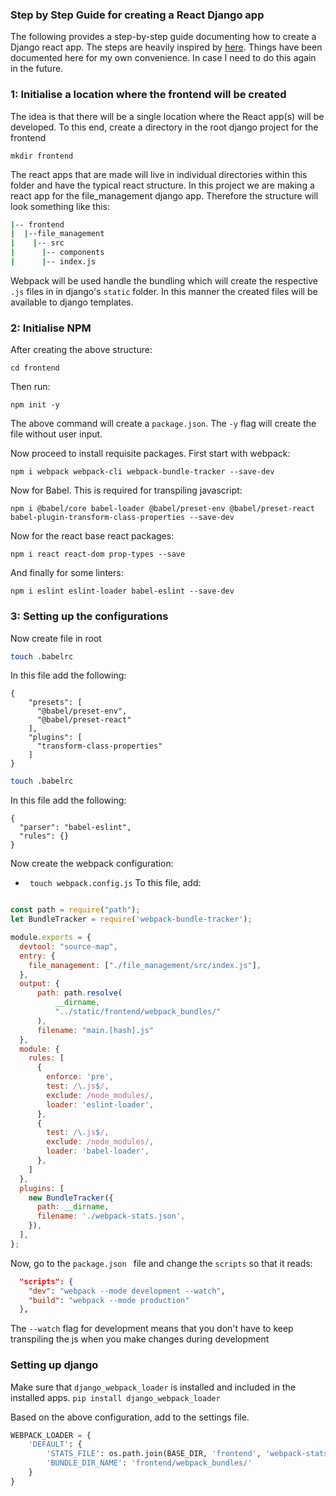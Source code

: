 

### Step by Step Guide for creating a React Django app

The following provides a step-by-step guide documenting how to create a Django react app. The steps are heavily 
inspired by [here](https://www.valentinog.com/blog/drf/). Things have been documented here for my own 
convenience. In case I need to do this again in the future.

### 1: Initialise a location where the frontend will be created

The idea is that there will be a single location where the React app(s) will be developed. To this end, 
create a directory in the root django project for the frontend
```
mkdir frontend
```

The react apps that are made will live in individual directories within this folder and have the typical react
structure.  In this project we are making a react app for the file_management django app. Therefore the structure will
look something like this:
``` bash
|-- frontend
|  |--file_management
|    |-- src
|      |-- components
|      |-- index.js
```

Webpack will be used handle the bundling which will create the respective ```.js``` files in in django's ```static``` 
folder.  In this manner the created files will be available to django templates. 

### 2: Initialise NPM
After creating the above structure:
```
cd frontend
```
Then run:
``` 
npm init -y
```
The above command will create a ```package.json```. The ```-y``` flag will create the file without user input. 


Now proceed to install requisite packages. First start with webpack:
``` 
npm i webpack webpack-cli webpack-bundle-tracker --save-dev

```
Now for Babel. This is required for transpiling javascript: 
``` 
npm i @babel/core babel-loader @babel/preset-env @babel/preset-react babel-plugin-transform-class-properties --save-dev
``` 

Now for the react base react packages:
``` 
npm i react react-dom prop-types --save
```

And finally for some linters:
```
npm i eslint eslint-loader babel-eslint --save-dev
```

### 3: Setting up the configurations

Now create file in root
``` bash
touch .babelrc
```
In this file add the following:
```
{
    "presets": [
      "@babel/preset-env",
      "@babel/preset-react"
    ],
    "plugins": [
      "transform-class-properties"
    ]
}
```

``` bash
touch .babelrc
```
In this file add the following:
```
{
  "parser": "babel-eslint",
  "rules": {}
}
```

Now create the webpack configuration:
- ``` touch webpack.config.js```
To this file, add:
```javascript

const path = require("path");
let BundleTracker = require('webpack-bundle-tracker');

module.exports = {
  devtool: "source-map",
  entry: {
    file_management: ["./file_management/src/index.js"],
  },
  output: {
      path: path.resolve(
          __dirname,
          "../static/frontend/webpack_bundles/"
      ),
      filename: "main.[hash].js"
  },
  module: {
    rules: [
      {
        enforce: 'pre',
        test: /\.js$/,
        exclude: /node_modules/,
        loader: 'eslint-loader',
      },
      {
        test: /\.js$/,
        exclude: /node_modules/,
        loader: 'babel-loader',
      },
    ]
  },
  plugins: [
    new BundleTracker({
      path: __dirname,
      filename: './webpack-stats.json',
    }),
  ],
};
```

Now, go to the ```package.json ``` file and change the ```scripts``` so that it reads:
```json
  "scripts": {
    "dev": "webpack --mode development --watch",
    "build": "webpack --mode production"
  },

```
The ``` --watch ``` flag for development means that you don't have to keep transpiling the js when you make changes
during development


### Setting up django
Make sure that ```django_webpack_loader``` is installed and included in the installed apps.
``` pip install django_webpack_loader ```

Based on the above configuration, add to the settings file.
```python
WEBPACK_LOADER = {
    'DEFAULT': {
        'STATS_FILE': os.path.join(BASE_DIR, 'frontend', 'webpack-stats.json'),
        'BUNDLE_DIR_NAME': 'frontend/webpack_bundles/'
    }
}
```